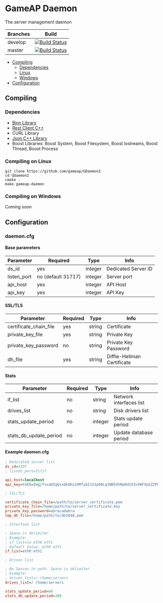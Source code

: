 # GameAP Daemon
The server management daemon

Branches        | Build         |
----------------|-------------- | 
develop         |[![Build Status](https://travis-ci.org/gameap/GDaemon2.svg?branch=develop)](https://travis-ci.org/GameAP/GDaemon2)       |
master          |[![Build Status](https://travis-ci.org/gameap/GDaemon2.svg?branch=master)](https://travis-ci.org/GameAP/GDaemon2)        |

- [Compiling](#compiling)
  - [Dependencies](#dependencies)
  - [Linux](#compiling-on-linux)
  - [Windows](#compiling-on-windows)
- [Configuration](#configuration)

## Compiling

### Dependencies

* [Binn Library](https://github.com/liteserver/binn)
* [Rest Client C++](https://github.com/mrtazz/restclient-cpp)
* CURL Library
* [Json C++ Library](https://github.com/open-source-parsers/jsoncpp)
* Boost Libraries: Boost System, Boost Filesystem, Boost Iostreams, Boost Thread, Boost Process

### Compiling on Linux

```
git clone https://github.com/gameap/GDaemon2
cd GDaemon2
cmake .
make gameap-daemon
```

### Compiling on Windows
Coming soon

## Configuration

### daemon.cfg

#### Base parameters

| Parameter                 | Required              | Type      | Info
|---------------------------|-----------------------|-----------|------------
| ds_id                     | yes                   | integer   | Dedicated Server ID
| listen_port               | no (default 31717)    | integer   | Server port
| api_host                  | yes                   | integer   | API Host
| api_key                   | yes                   | integer   | API Key


#### SSL/TLS

| Parameter                 | Required              | Type      | Info
|---------------------------|-----------------------|-----------|------------
| certificate_chain_file    | yes                   | string    | Certificate
| private_key_file          | yes                   | string    | Private Key
| private_key_password      | no                    | string    | Private Key Password
| dh_file                   | yes                   | string    | Diffie-Hellman Certificate

#### Stats

| Parameter                 | Required              | Type      | Info
|---------------------------|-----------------------|-----------|------------
| if_list                   | no                    | string    | Network interfaces list
| drives_list               | no                    | string    | Disk drivers list
| stats_update_period       | no                    | integer   | Stats update period
| stats_db_update_period    | no                    | integer   | Update database period

#### Example daemon.cfg

```ini
; Dedicated server list
ds_id=1337
; listen_port=31717

api_host=localhost
api_key=h1KhwImgjTsvaOIgQxxQkbKxzOMfybI1U1p0ALq1NB54hNw0d1X3vVWFXpkZZPDH

; SSL/TLS

certificate_chain_file=/path/to/server_certificate.pem
private_key_file=/home/path/to/server_certificate.key
private_key_password=abracadabra
tmp_dh_file=/home/path/to/dh2048.pem

; Interfase list

; Space is delimiter
; Example:
; if_list=lo eth0 eth1
; Default Value: eth0 eth1
if_list=eth0 eth1

; Drives list

; No Spaces in path. Space is delimiter
; Example:
; drives_list=/ /home/servers
drives_list=/ /home/servers

stats_update_period=60
stats_db_update_period=300
```